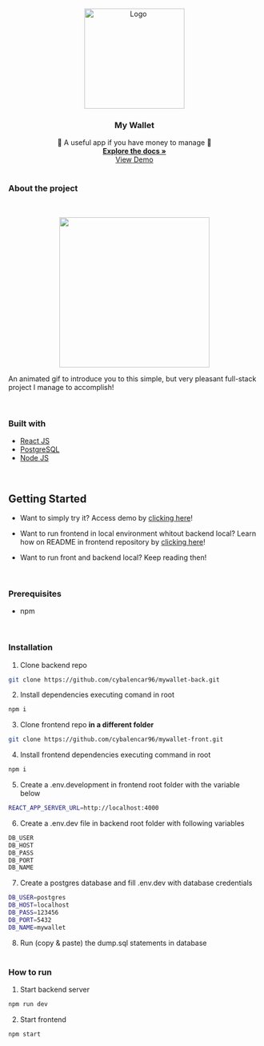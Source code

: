 <br />
<p align="center">
  <a href="/">
    <img src="https://github.com/cybalencar96/mywallet-front/blob/main/public/empty-wallet.png?raw=true" alt="Logo" width="200px" height="auto">
  </a>

<h3 align="center">My Wallet</h3>

  <p align="center">
    💸 A useful app if you have money to manage 💸
    <br />
    <a href="https://github.com/cybalencar96/mywallet-back"><strong>Explore the docs »</strong></a>
    <br />
    <a href="https://mywallet-front-five.vercel.app/">View Demo</a>
    <br />
  </p>
</p>

#

### **About the project**

<br />
<p align="center">
<img src="https://github.com/cybalencar96/mywallet-front/blob/main/public/gif1.gif?raw=true" width="300px">
<p>

An animated gif to introduce you to this simple, but very pleasant full-stack project I manage to accomplish!

<br />

### **Built with**

- [React JS](https://reactjs.org/)
- [PostgreSQL](https://www.postgresql.org/)
- [Node JS](https://nodejs.org/en/)

 <br />

## **Getting Started**

- Want to simply try it? Access demo by [clicking here](https://mywallet-front-five.vercel.app/)!

- Want to run frontend in local environment whitout backend local? Learn how on README in frontend repository by [clicking here](https://github.com/cybalencar96/mywallet-front)!

- Want to run front and backend local? Keep reading then!
  
  <br />

### **Prerequisites**

- npm

<br />

### **Installation**

1.  Clone backend repo

```sh
git clone https://github.com/cybalencar96/mywallet-back.git
```

2. Install dependencies executing comand in root

```sh
npm i
```

3. Clone frontend repo **in a different folder**

```sh
git clone https://github.com/cybalencar96/mywallet-front.git
```

4. Install frontend dependencies executing command in root

```sh
npm i
```

5. Create a .env.development in frontend root folder with the variable below
```sh
REACT_APP_SERVER_URL=http://localhost:4000
```

6. Create a .env.dev file in backend root folder with following variables 
```sh
DB_USER
DB_HOST
DB_PASS
DB_PORT
DB_NAME
```

7. Create a postgres database and fill .env.dev with database credentials
```sh
DB_USER=postgres
DB_HOST=localhost
DB_PASS=123456
DB_PORT=5432
DB_NAME=mywallet
```

8. Run (copy & paste) the dump.sql statements in database
   <br />
   <br />

### **How to run**

1. Start backend server

```sh
npm run dev
```

2. Start frontend

```sh
npm start
```
